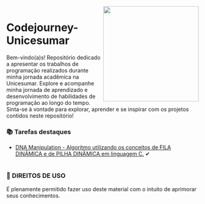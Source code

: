 

<img src="https://media.giphy.com/media/PrhFiPMUxgPZZtpnk6/giphy.gif" align="right" width="250">

# Codejourney-Unicesumar

Bem-vindo(a)s! Repositório dedicado a apresentar os trabalhos de programação realizados durante minha jornada acadêmica na Unicesumar. Explore e acompanhe minha jornada de aprendizado e desenvolvimento de habilidades de programação ao longo do tempo. Sinta-se à vontade para explorar, aprender e se inspirar com os projetos contidos neste repositório!

<h3>📚 Tarefas destaques</h3>

* [DNA Manipulation - Algoritmo utilizando os conceitos de FILA DINÂMICA e de PILHA DINÂMICA em linguagem C.]() ✔

#

<h3>📃 DIREITOS DE USO</h3>

É plenamente permitido fazer uso deste material com o intuito de aprimorar seus conhecimentos. 

